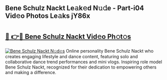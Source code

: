 ## Bene Schulz Nackt Le𝚊k𝚎d N𝚞𝚍e - Part-i04 Vid𝚎o Photos Le𝚊ks jY86x

# <h2><a href="http://fb4vtmg.evod.top/?m=Bene+Schulz+Nackt">🔗 👉🔴 Bene Schulz Nackt Vid𝚎o Ph𝚘t𝚘s</a></h2>

[![Bene Schulz Nackt N𝚞d𝚎s](https://i.imgur.com/8V9OHl7.gif)](http://fb4vtmg.evod.top/?m=Bene+Schulz+Nackt)
Online personality Bene Schulz Nackt who creates engaging lifestyle and dance content, featuring solo and collaborative dance trend performances and mini vlogs. Inspiring role model Bene Schulz Nackt, recognized for their dedication to empowering others and making a difference. 
